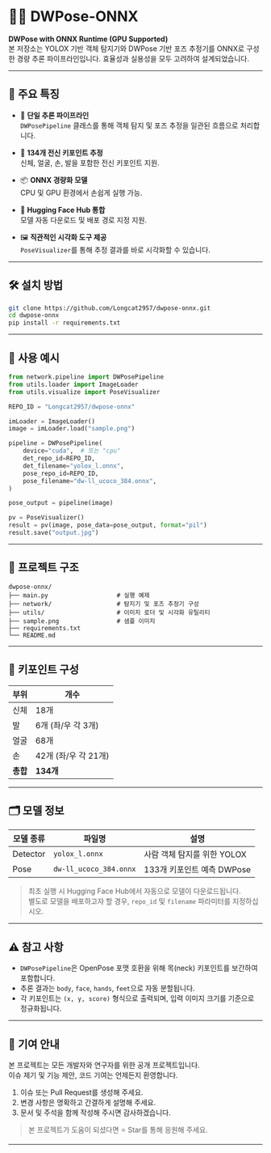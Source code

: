 # 🧍‍♂️ DWPose-ONNX

**DWPose with ONNX Runtime (GPU Supported)**  
본 저장소는 YOLOX 기반 객체 탐지기와 DWPose 기반 포즈 추정기를 ONNX로 구성한 경량 추론 파이프라인입니다. 효율성과 실용성을 모두 고려하여 설계되었습니다.

---

## 🚀 주요 특징

- 🔧 **단일 추론 파이프라인**  
  `DWPosePipeline` 클래스를 통해 객체 탐지 및 포즈 추정을 일관된 흐름으로 처리합니다.

- 🏃 **134개 전신 키포인트 추정**  
  신체, 얼굴, 손, 발을 포함한 전신 키포인트 지원.

- 📦 **ONNX 경량화 모델**  
  CPU 및 GPU 환경에서 손쉽게 실행 가능.

- 🧩 **Hugging Face Hub 통합**  
  모델 자동 다운로드 및 배포 경로 지정 지원.

- 🖼️ **직관적인 시각화 도구 제공**  
  `PoseVisualizer`를 통해 추정 결과를 바로 시각화할 수 있습니다.

---

## 🛠️ 설치 방법

```bash
git clone https://github.com/Longcat2957/dwpose-onnx.git
cd dwpose-onnx
pip install -r requirements.txt
```

---

## 🔧 사용 예시

```python
from network.pipeline import DWPosePipeline
from utils.loader import ImageLoader
from utils.visualize import PoseVisualizer

REPO_ID = "Longcat2957/dwpose-onnx"

imLoader = ImageLoader()
image = imLoader.load("sample.png")

pipeline = DWPosePipeline(
    device="cuda",  # 또는 "cpu"
    det_repo_id=REPO_ID,
    det_filename="yolox_l.onnx",
    pose_repo_id=REPO_ID,
    pose_filename="dw-ll_ucoco_384.onnx",
)

pose_output = pipeline(image)

pv = PoseVisualizer()
result = pv(image, pose_data=pose_output, format="pil")
result.save("output.jpg")
```

---

## 📂 프로젝트 구조

```
dwpose-onnx/
├── main.py                   # 실행 예제
├── network/                  # 탐지기 및 포즈 추정기 구성
├── utils/                    # 이미지 로더 및 시각화 유틸리티
├── sample.png                # 샘플 이미지
├── requirements.txt
└── README.md
```

---

## 🧠 키포인트 구성

| 부위     | 개수         |
|----------|--------------|
| 신체     | 18개         |
| 발       | 6개 (좌/우 각 3개) |
| 얼굴     | 68개         |
| 손       | 42개 (좌/우 각 21개) |
| **총합** | **134개**    |

---

## 🗂️ 모델 정보

| 모델 종류 | 파일명                   | 설명                          |
|----------|--------------------------|-------------------------------|
| Detector | `yolox_l.onnx`           | 사람 객체 탐지를 위한 YOLOX |
| Pose     | `dw-ll_ucoco_384.onnx`   | 133개 키포인트 예측 DWPose  |

> 최초 실행 시 Hugging Face Hub에서 자동으로 모델이 다운로드됩니다.  
> 별도로 모델을 배포하고자 할 경우, `repo_id` 및 `filename` 파라미터를 지정하십시오.

---

## ⚠️ 참고 사항

- `DWPosePipeline`은 OpenPose 포맷 호환을 위해 목(neck) 키포인트를 보간하여 포함합니다.
- 추론 결과는 `body`, `face`, `hands`, `feet`으로 자동 분할됩니다.
- 각 키포인트는 `(x, y, score)` 형식으로 출력되며, 입력 이미지 크기를 기준으로 정규화됩니다.

---

## 🤝 기여 안내

본 프로젝트는 모든 개발자와 연구자를 위한 공개 프로젝트입니다.  
이슈 제기 및 기능 제안, 코드 기여는 언제든지 환영합니다.

1. 이슈 또는 Pull Request를 생성해 주세요.
2. 변경 사항은 명확하고 간결하게 설명해 주세요.
3. 문서 및 주석을 함께 작성해 주시면 감사하겠습니다.

> 본 프로젝트가 도움이 되셨다면 ⭐️ Star를 통해 응원해 주세요.

---

